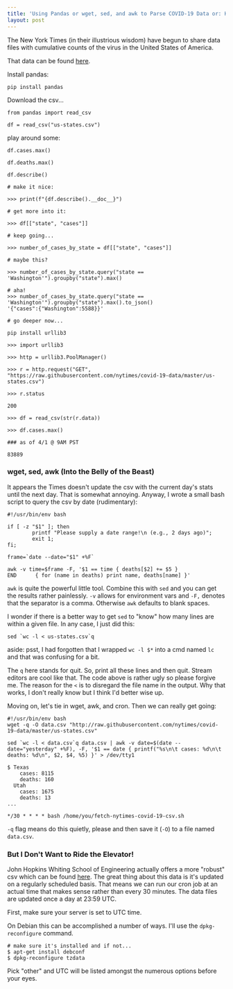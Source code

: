 ```yaml
---
title: 'Using Pandas or wget, sed, and awk to Parse COVID-19 Data or: How I Learned to Stop Worrying and Love the Virus'
layout: post
---
```


The New York Times (in their illustrious wisdom) have begun to share data files with cumulative counts of the virus in the United States of America. 

That data can be found [here](https://github.com/nytimes/covid-19-data).

Install pandas:

`pip install pandas`

Download the csv...

```
from pandas import read_csv

df = read_csv("us-states.csv")

```

play around some:

```
df.cases.max()

df.deaths.max()

df.describe()

# make it nice:

>>> print(f"{df.describe().__doc__}")

# get more into it:

>>> df[["state", "cases"]]

# keep going...

>>> number_of_cases_by_state = df[["state", "cases"]]

# maybe this?

>>> number_of_cases_by_state.query("state == 'Washington'").groupby("state").max()

# aha!
>>> number_of_cases_by_state.query("state == 'Washington'").groupby("state").max().to_json()
'{"cases":{"Washington":5588}}'

# go deeper now...

pip install urllib3

>>> import urllib3

>>> http = urllib3.PoolManager()

>>> r = http.request("GET", "https://raw.githubusercontent.com/nytimes/covid-19-data/master/us-states.csv")

>>> r.status

200

>>> df = read_csv(str(r.data))

>>> df.cases.max()

### as of 4/1 @ 9AM PST

83889
```

### wget, sed, awk (Into the Belly of the Beast)

It appears the Times doesn't update the csv with the current day's stats until the next day. That is somewhat annoying. Anyway, I wrote a small bash script to query the csv by date (rudimentary):

```
#!/usr/bin/env bash

if [ -z "$1" ]; then
        printf "Please supply a date range!\n (e.g., 2 days ago)";
        exit 1;
fi;

frame=`date --date="$1" +%F`

awk -v time=$frame -F, '$1 == time { deaths[$2] += $5 }
END      { for (name in deaths) print name, deaths[name] }'
```

`awk` is quite the powerful little tool. Combine this with `sed` and you can get the results rather painlessly. `-v` allows for environment vars and `-F,` denotes that the separator is a comma. Otherwise `awk` defaults to blank spaces.

I wonder if there is a better way to get `sed` to "know" how many lines are within a given file. In any case, I just did this:

```
sed `wc -l < us-states.csv`q
```
aside: psst, I had forgotten that I wrapped `wc -l $*` into a cmd named `lc` and that was confusing for a bit.

The `q` here stands for quit. So, print all these lines and then quit. Stream editors are cool like that. The code above is rather ugly so please forgive me. The reason for the `<` is to disregard the file name in the output. Why that works, I don't really know but I think I'd better wise up.

Moving on, let's tie in wget, awk, and cron. Then we can really get going:

```
#!/usr/bin/env bash
wget -q -O data.csv "http://raw.githubusercontent.com/nytimes/covid-19-data/master/us-states.csv"

sed `wc -l < data.csv`q data.csv | awk -v date=$(date --date="yesterday" +%F), -F, '$1 == date { printf("%s\n\t cases: %d\n\t deaths: %d\n", $2, $4, %5) }' > /dev/tty1

$ Texas
	cases: 8115
	deaths: 160
  Utah 
	cases: 1675
	deaths: 13
...
```

`*/30 * * * * bash /home/you/fetch-nytimes-covid-19-csv.sh`

`-q` flag means do this quietly, please and then save it (`-O`) to a file named `data.csv`.

### But I Don't Want to Ride the Elevator!

John Hopkins Whiting School of Engineering actually offers a more "robust" csv which can be found [here](https://github.com/CSSEGISandData/COVID-19/tree/master/csse_covid_19_data). The great thing about this data is it's updated on a regularly scheduled basis. That means we can run our cron job at an actual time that makes sense rather than every 30 minutes. The data files are updated once a day at 23:59 UTC.

First, make sure your server is set to UTC time.

On Debian this can be accomplished a number of ways. I'll use the `dpkg-reconfigure` command. 
```
# make sure it's installed and if not...
$ apt-get install debconf
$ dpkg-reconfigure tzdata
```

Pick "other" and UTC will be listed amongst the numerous options before your eyes.

